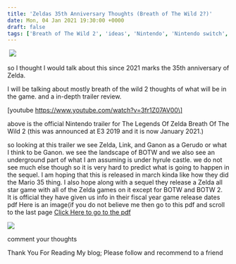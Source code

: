 ```yaml
---
title: 'Zeldas 35th Anniversary Thoughts (Breath of The Wild 2?)'
date: Mon, 04 Jan 2021 19:30:00 +0000
draft: false
tags: ['Breath of The Wild 2', 'ideas', 'Nintendo', 'Nintendo switch', 'trailer reviews', 'Uncategorized', 'video games', 'Zelda']
---
```


 [![](https://1.bp.blogspot.com/-gg8dfvBbgb8/X_NkfoaWSoI/AAAAAAAAA3Q/8ntV8WP6eqkRdfCXgYa7h3LT-wn5d5KWgCLcBGAsYHQ/w622-h360/caleb-barefoot-master-sword-hexel-animated2.gif)](https://1.bp.blogspot.com/-gg8dfvBbgb8/X_NkfoaWSoI/AAAAAAAAA3Q/8ntV8WP6eqkRdfCXgYa7h3LT-wn5d5KWgCLcBGAsYHQ/s883/caleb-barefoot-master-sword-hexel-animated2.gif)

so I thought I would talk about this since 2021 marks the 35th anniversary of Zelda.

I will be talking about mostly breath of the wild 2 thoughts of what will be in the game. and a in-depth trailer review.

\[youtube https://www.youtube.com/watch?v=3fr1Z07AV00\]

  

above is the official Nintendo trailer for The Legends Of Zelda Breath Of The Wild 2 (this was announced at E3 2019 and it is now January 2021.)

  

so looking at this trailer we see Zelda, Link, and Ganon as a Gerudo or what I think to be Ganon. we see the landscape of BOTW and we also see an underground part of what I am assuming is under hyrule castle. we do not see much else though so it is very hard to predict what is going to happen in the sequel. I am hoping that this is released in march kinda like how they did the Mario 35 thing. I also hope along with a sequel they release a Zelda all star game with all of the Zelda games on it except for BOTW and BOTW 2.  It is official they have given us info in their fiscal year game release dates pdf Here is an image(if you do not believe me then go to this pdf and scroll to the last page [Click Here to go to the pdf](https://www.nintendo.co.jp/ir/pdf/2021/210506_3e.pdf)

[![](https://lh3.googleusercontent.com/-nvRvMjxNozw/YK0313Ivz1I/AAAAAAAAAnU/uJpUK_PO5M0onHh8ozEDk4L13gTZSDQQgCLcBGAsYHQ/w1402-h53/Screen%2BShot%2B2021-05-25%2Bat%2B1.45.51%2BPM.png)](https://lh3.googleusercontent.com/-nvRvMjxNozw/YK0313Ivz1I/AAAAAAAAAnU/uJpUK_PO5M0onHh8ozEDk4L13gTZSDQQgCLcBGAsYHQ/Screen%2BShot%2B2021-05-25%2Bat%2B1.45.51%2BPM.png)

  

comment your thoughts  

Thank You For Reading My blog; Please follow and recommend to a friend